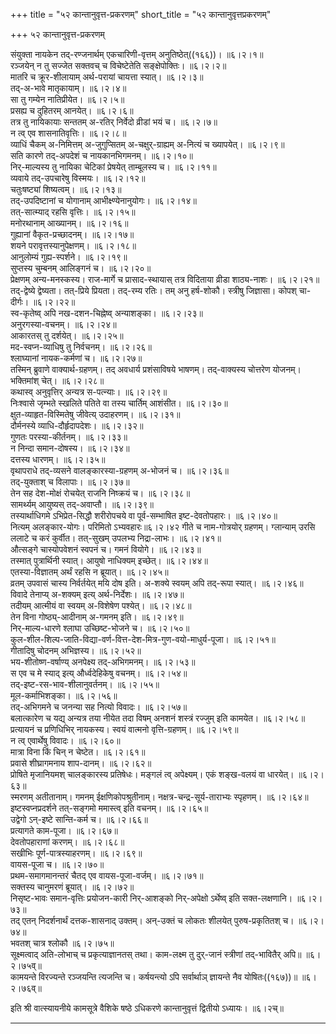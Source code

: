 +++
title = "५२ कान्तानुवृत्त-प्रकरणम्"
short_title = "५२ कान्तानुवृत्तप्रकरणम्"

+++
५२ कान्तानुवृत्त-प्रकरणम्


संयुक्ता नायकेन तद्-रण्जनार्थम् एकचारिणी-वृत्तम् अनुतिष्ठेत्((१६६))।   ॥६।२।१॥  
रञ्जयेन् न तु सज्जेत सक्तवच् च विचेष्टेतेति सङ्क्षेपोक्तिः।   ॥६।२।२॥  
मातरि च क्रूर-शीलायाम् अर्थ-परायां चायत्ता स्यात्।   ॥६।२।३॥  
तद्-अ-भावे मातृकायाम्।   ॥६।२।४॥  
सा तु गम्येन नातिप्रीयेत।   ॥६।२।५॥  
प्रसह्य च दुहितरम् आनयेत्।   ॥६।२।६॥  
तत्र तु नायिकायाः सन्ततम् अ-रतिर् निर्वेदो व्रीडां भयं च।   ॥६।२।७॥  
न त्व् एव शासनातिवृत्तिः।   ॥६।२।८॥  
व्याधिं चैकम् अ-निमित्तम् अ-जुगुप्सितम् अ-चक्षुर्-ग्राह्यम् अ-नित्यं च ख्यापयेत्।   ॥६।२।९॥  
सति कारणे तद्-अपदेशं च नायकानभिगमनम्।   ॥६।२।१०॥  
निर्-माल्यस्य तु नायिका चेटिकां प्रेषयेत् ताम्बूलस्य च।   ॥६।२।११॥  
व्यवाये तद्-उपचारेषु विस्मयः।   ॥६।२।१२॥  
चतुःषष्ट्यां शिष्यत्वम्।   ॥६।२।१३॥  
तद्-उपदिष्टानां च योगानाम् आभीक्ष्ण्येनानुयोगः।   ॥६।२।१४॥  
तत्-सात्म्याद् रहसि वृत्तिः।   ॥६।२।१५॥  
मनोरथानाम् आख्यानम्।   ॥६।२।१६॥  
गुह्यानां वैकृत-प्रच्छादनम्।   ॥६।२।१७॥  
शयने परावृत्तस्यानुपेक्षणम्।   ॥६।२।१८॥  
आनुलोम्यं गुह्य-स्पर्शने।   ॥६।२।१९॥  
सुप्तस्य चुम्बनम् आलिङ्गनं च।   ॥६।२।२०॥  
प्रेक्षणम् अन्य-मनस्कस्य। राज-मार्गे च प्रासाद-स्थायास् तत्र विदिताया व्रीडा शाठ्य-नाशः।   ॥६।२।२१॥  
तद्-द्वेष्ये द्वेष्यता। तत्-प्रिये प्रियता। तद्-रम्य रतिः। तम् अनु हर्ष-शोकौ। स्त्रीषु जिज्ञासा। कोपश् चा-दीर्गः।   ॥६।२।२२॥  
स्व-कृतेष्व् अपि नख-दशन-चिह्नेष्व् अन्याशङ्का।   ॥६।२।२३॥  
अनुरगस्या-वचनम्।   ॥६।२।२४॥  
आकारतस् तु दर्शयेत्।   ॥६।२।२५॥  
मद-स्वप्न-व्याधिषु तु निर्वचनम्।   ॥६।२।२६॥  
श्लाघ्यानां नायक-कर्मणां च।   ॥६।२।२७॥  
तस्मिन् ब्रुवाणे वाक्यार्थ-ग्रहणम्। तद् अवधार्य प्रशंसाविषये भाषणम्। तद्-वाक्यस्य चोत्तरेण योजनम्। भक्तिमांश् चेत्।   ॥६।२।२८॥  
कथास्व् अनुवृत्तिर् अन्यत्र स-पत्न्याः।   ॥६।२।२९॥  
निःश्वासे जृम्भते स्खलिते पतिते वा तस्य चार्तिम् आशंसीत।   ॥६।२।३०॥  
क्षुत-व्याहृत-विस्मितेषु जीवेत्य् उदाहरणम्।   ॥६।२।३१॥  
दौर्मनस्ये व्याधि-दौर्हृदापदेशः।   ॥६।२।३२॥  
गुणतः परस्या-कीर्तनम्।   ॥६।२।३३॥  
न निन्दा समान-दोषस्य।   ॥६।२।३४॥  
दत्तस्य धारणम्।   ॥६।२।३५॥  
वृथापराधे तद्-व्यसने वालङ्कारस्या-ग्रहणम् अ-भोजनं च।   ॥६।२।३६॥  
तद्-युक्ताश् च विलापाः।   ॥६।२।३७॥  
तेन सह देश-मोक्षं रोचयेत् राजनि निष्क्रयं च।   ॥६।२।३८॥  
सामर्थ्यम् आयुष्यस् तद्-अवाप्तौ।   ॥६।२।३९॥  
तस्यार्थाधिगमे ऽभिप्रेत-सिद्धौ शरीरोपचये वा पूर्व-सम्भाषित इष्ट-देवतोपहारः।   ॥६।२।४०॥  
नित्यम् अलङ्कार-योगः। परिमितो ऽभ्यवहारः॥६।२।४२ गीते च नाम-गोत्रयोर् ग्रहणम्। ग्लान्याम् उरसि ललाटे च करं कुर्वीत। तत्-सुखम् उपलभ्य निद्रा-लाभः।   ॥६।२।४१॥  
औत्सङ्गे चास्योपवेशनं स्वपनं च। गमनं वियोगे।   ॥६।२।४३॥  
तस्मात् पुत्रार्थिनी स्यात्। आयुषो नाधिक्यम् इच्छेत्।   ॥६।२।४४॥  
एतस्या-विज्ञातम् अर्थं रहसि न ब्रूयात्।   ॥६।२।४५॥  
व्रतम् उपवासं चास्य निर्वर्तयेत् मयि दोष इति। अ-शक्ये स्वयम् अपि तद्-रूपा स्यात्।   ॥६।२।४६॥  
विवादे तेनाप्य् अ-शक्यम् इत्य् अर्थ-निर्देशः।   ॥६।२।४७॥  
तदीयम् आत्मीयं वा स्वयम् अ-विशेषेण पश्येत्।   ॥६।२।४८॥  
तेन विना गोष्ठ्य्-आदीनाम् अ-गमनम् इति।   ॥६।२।४९॥  
निर्-माल्य-धारणे श्लाघा उच्छिष्ट-भोजने च।   ॥६।२।५०॥  
कुल-शील-शिल्प-जाति-विद्या-वर्ण-वित्त-देश-मित्र-गुण-वयो-माधुर्य-पूजा।   ॥६।२।५१॥  
गीतादिषु चोदनम् अभिज्ञस्य।   ॥६।२।५२॥  
भय-शीतोष्ण-वर्षाण्य् अनपेक्ष्य तद्-अभिगमनम्।   ॥६।२।५३॥  
स एव च मे स्याद् इत्य् और्ध्वदेहिकेषु वचनम्।   ॥६।२।५४॥  
तद्-इष्ट-रस-भाव-शीलानुवर्तनम्।   ॥६।२।५५॥  
मूल-कर्माभिशङ्का।   ॥६।२।५६॥  
तद्-अभिगमने च जनन्या सह नित्यो विवादः।   ॥६।२।५७॥  
बलात्कारेण च यद्य् अन्यत्र तया नीयेत तदा विषम् अनशनं शस्त्रं रज्जुम् इति कामयेत।   ॥६।२।५८॥  
प्रत्यायनं च प्रणिधिभिर् नायकस्य। स्वयं वात्मनो वृत्ति-ग्रहणम्।   ॥६।२।५९॥  
न त्व् एवार्थेषु विवादः।   ॥६।२।६०॥  
मात्रा विना किं चिन् न चेष्टेत।   ॥६।२।६१॥  
प्रवासे शीघ्रागमनाय शाप-दानम्।   ॥६।२।६२॥  
प्रोषिते मृजानियमश् चालङ्कारस्य प्रतिषेधः। मङ्गलं त्व् अपेक्ष्यम्। एकं शङ्ख-वलयं वा धारयेत्।   ॥६।२।६३॥  
स्मरणम् अतीतानाम्। गमनम् ईक्षणिकोपश्रुतीनाम्। नक्षत्र-चन्द्र-सूर्य-ताराभ्यः स्पृहणम्।   ॥६।२।६४॥  
इष्टस्वप्नप्रदर्शने तत्-सङ्गमो ममास्त्व् इति वचनम्।   ॥६।२।६५॥  
उद्वेगो ऽन्-इष्टे सान्ति-कर्म च।   ॥६।२।६६॥  
प्रत्यागते काम-पूजा।   ॥६।२।६७॥  
देवतोपहाराणां करणम्।   ॥६।२।६८॥  
सखीभिः पूर्ण-पात्रस्याहरणम्।   ॥६।२।६९॥  
वायस-पूजा च।   ॥६।२।७०॥  
प्रथम-समागमानन्तरं चैतद् एव वायस-पूजा-वर्जम्।   ॥६।२।७१॥  
सक्तस्य चानुमरणं ब्रूयात्।   ॥६।२।७२॥  
निसृष्ट-भावः समान-वृत्तिः प्रयोजन-कारी निर्-आशङ्को निर्-अपेक्षो ऽर्थेष्व् इति सक्त-लक्षणानि।   ॥६।२।७३॥  
तद् एतन् निदर्शनार्थं दत्तक-शासनाद् उक्तम्। अन्-उक्तं च लोकतः शीलयेत् पुरुष-प्रकृतितश् च।   ॥६।२।७४॥  
भवतश् चात्र श्लोकौ   ॥६।२।७५॥  
सूक्ष्मत्वाद् अति-लोभाच् च प्रकृत्याज्ञानतस् तथा। काम-लक्ष्म तु दुर्-जानं स्त्रीणां तद्-भावितैर् अपि॥   ॥६।२।७५व्॥  
कामयन्ते विरज्यन्ते रञ्जयन्ति त्यजन्ति च। कर्षयन्त्यो ऽपि सर्वार्थाञ् ज्ञायन्ते नैव योषितः((१६७))॥ ॥६।२।७६व्॥  

इति श्री वात्स्यायनीये कामसूत्रे वैशिके षष्ठे ऽधिकरणे कान्तानुवृत्तं द्वितीयो ऽध्यायः। ॥६।२च्॥  


**************************************************************************  
